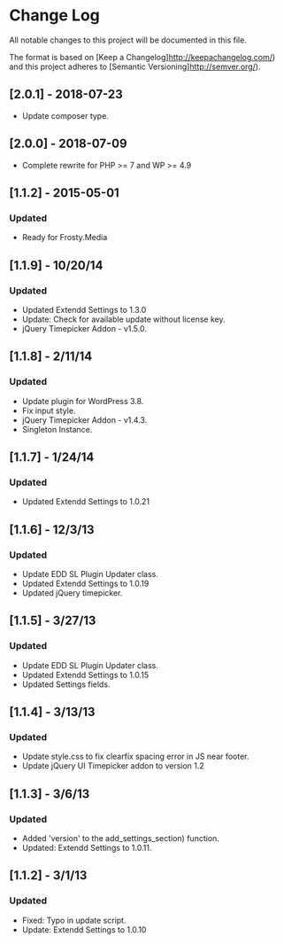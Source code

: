 # Change Log
All notable changes to this project will be documented in this file.

The format is based on [Keep a Changelog]http://keepachangelog.com/)
and this project adheres to [Semantic Versioning]http://semver.org/).

## [2.0.1] - 2018-07-23
- Update composer type.

## [2.0.0] - 2018-07-09
- Complete rewrite for PHP >= 7 and WP >= 4.9

## [1.1.2] - 2015-05-01
### Updated
- Ready for Frosty.Media

## [1.1.9] - 10/20/14
### Updated
- Updated Extendd Settings to 1.3.0
- Update: Check for available update without license key.
- jQuery Timepicker Addon - v1.5.0.

## [1.1.8] - 2/11/14
### Updated
- Update plugin for WordPress 3.8.
- Fix input style.
- jQuery Timepicker Addon - v1.4.3.
- Singleton Instance.

## [1.1.7] - 1/24/14
### Updated
- Updated Extendd Settings to 1.0.21

## [1.1.6] - 12/3/13
### Updated
- Update EDD SL Plugin Updater class.
- Updated Extendd Settings to 1.0.19
- Updated jQuery timepicker.

## [1.1.5] - 3/27/13
### Updated
- Update EDD SL Plugin Updater class.
- Updated Extendd Settings to 1.0.15
- Updated Settings fields.

## [1.1.4] - 3/13/13
### Updated
- Update style.css to fix clearfix spacing error in JS near footer.
- Update jQuery UI Timepicker addon to version 1.2

## [1.1.3] - 3/6/13
### Updated
- Added 'version' to the add_settings_section) function.
- Updated: Extendd Settings to 1.0.11.

## [1.1.2] - 3/1/13
### Updated
- Fixed: Typo in update script.
- Update: Extendd Settings to 1.0.10
